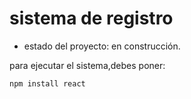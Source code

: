 <h1> sistema de registro</h1>

- estado del proyecto: en construcción.

para ejecutar el sistema,debes poner:

```npm install react```
